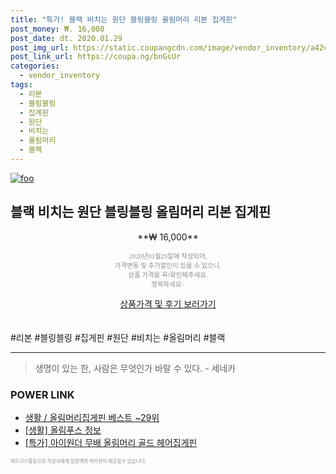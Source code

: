```yaml
--- 
title: "특가! 블랙 비치는 원단 블링블링 올림머리 리본 집게핀" 
post_money: ₩. 16,000 
post_date: dt. 2020.01.29 
post_img_url: https://static.coupangcdn.com/image/vendor_inventory/a42c/a7d3ed867613cdcbf3734b8d4da1f0463c8fe52325c50dbcbd5a2625c021.png 
post_link_url: https://coupa.ng/bnGsUr 
categories: 
  - vendor_inventory 
tags: 
  - 리본 
  - 블링블링 
  - 집게핀 
  - 원단 
  - 비치는 
  - 올림머리 
  - 블랙 
--- 
```

[![foo](https://static.coupangcdn.com/image/vendor_inventory/a42c/a7d3ed867613cdcbf3734b8d4da1f0463c8fe52325c50dbcbd5a2625c021.png)](https://coupa.ng/bnGsUr) 

## 블랙 비치는 원단 블링블링 올림머리 리본 집게핀 
<p style="text-align: center;">**₩ 16,000**</p> 
<p style="text-align: center;"><span style="color: #898c8f; font-family: Georgia,Times,serif; font-size: 0.75em;">2020년01월29일에 작성되어, <br>가격변동 및 추가할인이 있을 수 있으니,<br> 상품 가격을 꼭!확인해주세요.<br>행복하세요~</span> 
</p>	 
<div markdown="0" style="text-align: center;"><a href="https://coupa.ng/bnGsUr" class="btn btn--success">상품가격 및 후기 보러가기</a></div> 
<br><br> 
  #리본 #블링블링 #집게핀 #원단 #비치는 #올림머리 #블랙 
<hr> 

> 생명이 있는 한, 사람은 무엇인가 바랄 수 있다. - 세네카 


### POWER LINK

* <a href="https://blog.naver.com/santokki14/221789272147" target="_blank">생활 / 올림머리집게핀 베스트 ~29위</a>
* <a href="https://blog.naver.com/santokki14/221772150791" target="_blank"> [생활] 올림푸스 정보 </a>
* <a href="https://blog.naver.com/sakai111/221790320639" target="_blank">[특가] 아이원더 무배 올림머리 골드 헤어집게핀</a>

<span style="color: #898c8f; font-family: Georgia,Times,serif; font-size: 0.55em;">파트너스활동으로 작성자에게 일정액의 커미션이 제공될수 있습니다.</span> 
